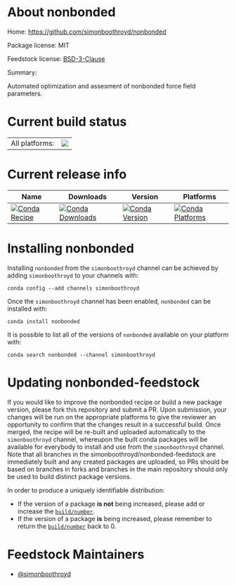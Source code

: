 About nonbonded
===============

Home: https://github.com/simonboothroyd/nonbonded

Package license: MIT

Feedstock license: [BSD-3-Clause](https://github.com/simonboothroyd/nonbonded-feedstock/blob/master/LICENSE.txt)

Summary: 

Automated optimization and assesment of nonbonded force field parameters.

Current build status
====================


<table><tr><td>All platforms:</td>
    <td>
      <a href="https://dev.azure.com/simonboothroyd/feedstock-builds/_build/latest?definitionId=3&branchName=master">
        <img src="https://dev.azure.com/simonboothroyd/feedstock-builds/_apis/build/status/nonbonded-feedstock?branchName=master">
      </a>
    </td>
  </tr>
</table>

Current release info
====================

| Name | Downloads | Version | Platforms |
| --- | --- | --- | --- |
| [![Conda Recipe](https://img.shields.io/badge/recipe-nonbonded-green.svg)](https://anaconda.org/simonboothroyd/nonbonded) | [![Conda Downloads](https://img.shields.io/conda/dn/simonboothroyd/nonbonded.svg)](https://anaconda.org/simonboothroyd/nonbonded) | [![Conda Version](https://img.shields.io/conda/vn/simonboothroyd/nonbonded.svg)](https://anaconda.org/simonboothroyd/nonbonded) | [![Conda Platforms](https://img.shields.io/conda/pn/simonboothroyd/nonbonded.svg)](https://anaconda.org/simonboothroyd/nonbonded) |

Installing nonbonded
====================

Installing `nonbonded` from the `simonboothroyd` channel can be achieved by adding `simonboothroyd` to your channels with:

```
conda config --add channels simonboothroyd
```

Once the `simonboothroyd` channel has been enabled, `nonbonded` can be installed with:

```
conda install nonbonded
```

It is possible to list all of the versions of `nonbonded` available on your platform with:

```
conda search nonbonded --channel simonboothroyd
```




Updating nonbonded-feedstock
============================

If you would like to improve the nonbonded recipe or build a new
package version, please fork this repository and submit a PR. Upon submission,
your changes will be run on the appropriate platforms to give the reviewer an
opportunity to confirm that the changes result in a successful build. Once
merged, the recipe will be re-built and uploaded automatically to the
`simonboothroyd` channel, whereupon the built conda packages will be available for
everybody to install and use from the `simonboothroyd` channel.
Note that all branches in the simonboothroyd/nonbonded-feedstock are
immediately built and any created packages are uploaded, so PRs should be based
on branches in forks and branches in the main repository should only be used to
build distinct package versions.

In order to produce a uniquely identifiable distribution:
 * If the version of a package **is not** being increased, please add or increase
   the [``build/number``](https://conda.io/docs/user-guide/tasks/build-packages/define-metadata.html#build-number-and-string).
 * If the version of a package **is** being increased, please remember to return
   the [``build/number``](https://conda.io/docs/user-guide/tasks/build-packages/define-metadata.html#build-number-and-string)
   back to 0.

Feedstock Maintainers
=====================

* [@simonboothroyd](https://github.com/simonboothroyd/)

